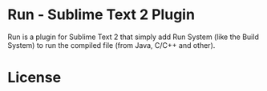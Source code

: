 Run  - Sublime Text 2 Plugin
===================

Run is a plugin for Sublime Text 2 that simply add Run System (like the Build System) to run the compiled file (from Java, C/C++ and other).

License
===================